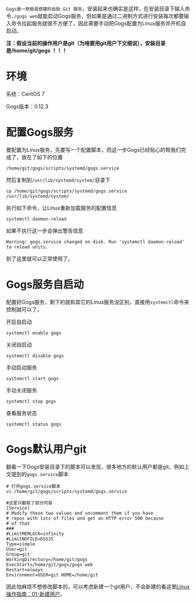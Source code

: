 `Gogs是一款极易搭建的自助 Git 服务`，安装起来也确实是这样，在安装目录下输入命令`./gogs web`就能启动Gogs服务，但如果是通过二进制方式进行安装每次都要输入命令拉起服务就很不方便了，因此需要手动把Gogs配置为Linux服务并开机自启动。



**注：假设当前的操作用户是git（为啥要用git用户下文细说），安装目录是/home/git/gogs ！！！**



# 环境

系统：CentOS 7

Gogs版本：0.12.3



# 配置Gogs服务

要配置为Linux服务，先要写一个配置脚本，而这一步Gogs已经贴心的帮我们完成了，放在了如下的位置

``` shell
/home/git/gogs/scripts/systemd/gogs.service
```

然后复制到`/usr/lib/systemd/system/`目录下

```shell
cp /home/git/gogs/scripts/systemd/gogs.service /usr/lib/systemd/system/
```

执行如下命令，让Linux重新加载服务的配置信息

```
systemctl daemon-reload
```

如果不执行这一步会弹出警告信息

``` shell
Warning: gogs.service changed on disk. Run 'systemctl daemon-reload' to reload units.
```

到了这里就可以正常使用了。



# Gogs服务自启动

配置好Gogs服务，剩下的就和其它的Linux服务没区别，直接用`systemctl`命令来控制就可以了。

开启自启动

```shell
systemctl enable gogs
```

关闭自启动

```shell
systemctl disable gogs
```

手动启动服务

```shell
systemctl start gogs
```

手动关闭服务

```shell
systemctl stop gogs
```

查看服务状态

``` shell
systemctl status gogs
```



# Gogs默认用户git

翻看一下Gogs安装目录下的脚本可以发现，很多地方的默认用户都是git，例如上文提到的`gogs.service`脚本

``` shell
# 打开gogs.service脚本
vi /home/git/gogs/scripts/systemd/gogs.service

#这里只截取了部分内容
[Service]
# Modify these two values and uncomment them if you have
# repos with lots of files and get an HTTP error 500 because
# of that
###
#LimitMEMLOCK=infinity
#LimitNOFILE=65535
Type=simple
User=git
Group=git
WorkingDirectory=/home/git/gogs
ExecStart=/home/git/gogs/gogs web
Restart=always
Environment=USER=git HOME=/home/git
```

因此怕麻烦不想修改脚本的，可以考虑新建一个git用户，不会新建的看这里[Linux操作指南：01-新建用户](https://www.zhixing.icu/archives/linux-cao-zuo-zhi-nan-01--xin-jian-yong-hu)。

